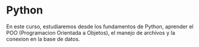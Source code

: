 # Python
En este curso, estudiaremos desde los fundamentos de Python, aprender el POO (Programacion Orientada a Objetos), el manejo de archivos y la conexion en la base de datos.
